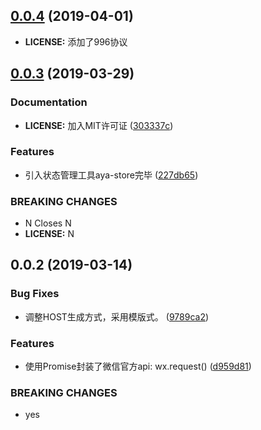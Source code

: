 ## [0.0.4](https://github.com/milobluebell/mina-gulp-cli/compare/v0.0.3...v0.0.4) (2019-04-01)

* **LICENSE:** 添加了996协议


## [0.0.3](https://github.com/milobluebell/mina-gulp-cli/compare/0.0.2...0.0.3) (2019-03-29)


### Documentation

* **LICENSE:** 加入MIT许可证 ([303337c](https://github.com/milobluebell/mina-gulp-cli/commit/303337c))


### Features

* 引入状态管理工具aya-store完毕 ([227db65](https://github.com/milobluebell/mina-gulp-cli/commit/227db65))


### BREAKING CHANGES

* N
Closes N
* **LICENSE:** N



## 0.0.2 (2019-03-14)


### Bug Fixes

* 调整HOST生成方式，采用模版式。 ([9789ca2](https://github.com/milobluebell/mina-gulp-cli/commit/9789ca2))


### Features

* 使用Promise封装了微信官方api: wx.request() ([d959d81](https://github.com/milobluebell/mina-gulp-cli/commit/d959d81))


### BREAKING CHANGES

* yes



